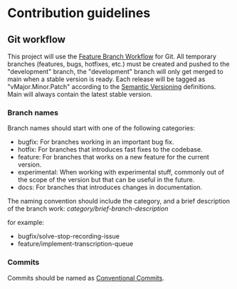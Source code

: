 # Contribution guidelines
## Git workflow

This project will use the [Feature Branch Workflow](https://www.atlassian.com/git/tutorials/comparing-workflows/feature-branch-workflow) for Git. All temporary branches (features, bugs, hotfixes, etc.) must be created and pushed to the "development" branch, the "development" branch will only get merged to main when a stable version is ready. Each release will be tagged as "vMajor.Minor.Patch" according to the [Semantic Versioning](https://semver.org/) definitions. Main will always contain the latest stable version.

### Branch names
Branch names should start with one of the following categories:
- bugfix: For branches working in an important bug fix.
- hotfix: For branches that introduces fast fixes to the codebase.
- feature: For branches that works on a new feature for the current version.
- experimental: When working with experimental stuff, commonly out of the scope of the version but that can be useful in the future.
- docs: For branches that introduces changes in documentation.

The naming convention should include the category, and a brief description of the branch work: _category/brief-branch-description_

for example:
- bugfix/solve-stop-recording-issue
- feature/implement-transcription-queue

### Commits
Commits should be named as [Conventional Commits](https://www.conventionalcommits.org/en/v1.0.0/).